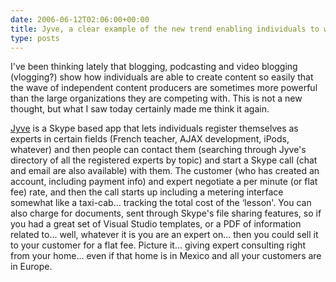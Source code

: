 ```yaml
---
date: 2006-06-12T02:06:00+00:00
title: Jyve, a clear example of the new trend enabling individuals to work without a company
type: posts
---
```

I've been thinking lately that blogging, podcasting and video blogging (vlogging?) show how individuals are able to create content so easily that the wave of independent content producers are sometimes more powerful than the large organizations they are competing with. This is not a new thought, but what I saw today certainly made me think it again.

[Jyve](http://www.jyve.com/) is a Skype based app that lets individuals register themselves as experts in certain fields (French teacher, AJAX development, iPods, whatever) and then people can contact them (searching through Jyve's directory of all the registered experts by topic) and start a Skype call (chat and email are also available) with them. The customer (who has created an account, including payment info) and expert negotiate a per minute (or flat fee) rate, and then the call starts up including a metering interface somewhat like a taxi-cab... tracking the total cost of the &#8216;lesson'. You can also charge for documents, sent through Skype's file sharing features, so if you had a great set of Visual Studio templates, or a PDF of information related to... well, whatever it is you are an expert on... then you could sell it to your customer for a flat fee. Picture it... giving expert consulting right from your home... even if that home is in Mexico and all your customers are in Europe.
